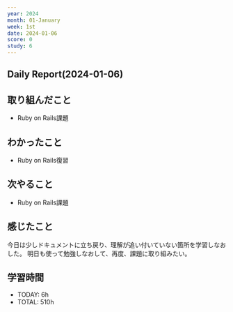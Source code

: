 ```yaml
---
year: 2024
month: 01-January
week: 1st
date: 2024-01-06
score: 0
study: 6
---
```


## Daily Report(2024-01-06)
## 取り組んだこと
- Ruby on Rails課題
## わかったこと
- Ruby on Rails復習
## 次やること
- Ruby on Rails課題
## 感じたこと
今日は少しドキュメントに立ち戻り、理解が追い付いていない箇所を学習しなおした。
明日も使って勉強しなおして、再度、課題に取り組みたい。
## 学習時間
- TODAY: 6h
- TOTAL: 510h